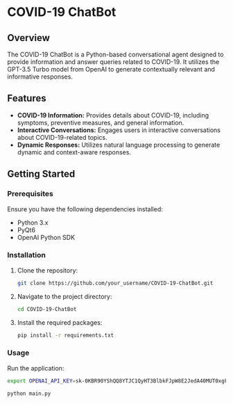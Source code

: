 # COVID-19 ChatBot

## Overview

The COVID-19 ChatBot is a Python-based conversational agent designed to provide information and answer queries related to COVID-19. It utilizes the GPT-3.5 Turbo model from OpenAI to generate contextually relevant and informative responses.

## Features

- **COVID-19 Information:** Provides details about COVID-19, including symptoms, preventive measures, and general information.
- **Interactive Conversations:** Engages users in interactive conversations about COVID-19-related topics.
- **Dynamic Responses:** Utilizes natural language processing to generate dynamic and context-aware responses.

## Getting Started

### Prerequisites

Ensure you have the following dependencies installed:

- Python 3.x
- PyQt6
- OpenAI Python SDK

### Installation

1. Clone the repository:

    ```bash
    git clone https://github.com/your_username/COVID-19-ChatBot.git
    ```

2. Navigate to the project directory:

    ```bash
    cd COVID-19-ChatBot
    ```

3. Install the required packages:

    ```bash
    pip install -r requirements.txt
    ```

### Usage

Run the application:

```bash
export OPENAI_API_KEY=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

python main.py
